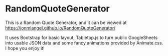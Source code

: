 # RandomQuoteGenerator
This is a Random Quote Generator, and it can be viewed at https://jonmlangel.github.io/RandomQuoteGenerator/


It uses <a style="text-decoration:none;" href="https://getbootstrap.com/">Bootstrap</a> for basic layout, <a style="text-decoration:none;" href="https://github.com/jsoma/tabletop">Tabletop.js</a> to turn public GoogleSheets into 
usable JSON data and some fancy animations provided by <a style="text-decoration:none;" href="https://daneden.github.io/animate.css/">Animate.css</a>. I hope you enjoy it!

